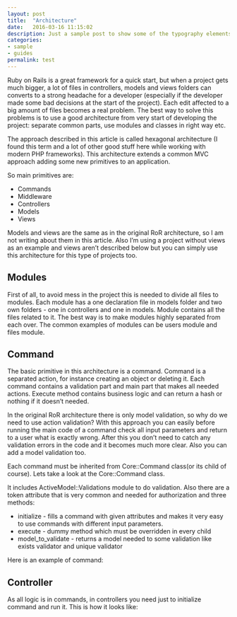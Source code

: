 ```yaml
---
layout: post
title:  "Architecture"
date:   2016-03-16 11:15:02
description: Just a sample post to show some of the typography elements supported from harmony theme.
categories:
- sample
- guides
permalink: test
---
```


Ruby on Rails is a great framework for a quick start, but when a project gets much bigger, a lot of files in controllers, models and views folders can converts to a strong headache for a developer (especially if the developer made some bad decisions at the start of the project). Each edit affected to a big amount of files becomes a real problem. The best way to solve this problems is to use a good architecture from very start of developing the project: separate common parts, use modules and classes in right way etc.

The approach described in this article is called hexagonal architecture (I found this term and a lot of other good stuff here while working with modern PHP frameworks). This architecture extends a common MVC approach adding some new primitives to an application.  

So main primitives are:
 - Commands
 - Middleware
 - Controllers
 - Models
 - Views
 
Models and views are the same as in the original RoR architecture, so I am not writing about them in this article. Also I’m using a project without views as an example and views aren’t described below but you can simply use this architecture for this type of projects too.

## Modules

First of all, to avoid mess in the project this is needed to divide all files to modules. Each module has a one declaration file in models folder and two own folders - one in controllers and one in models. Module contains all the files related to it. The best way is to make modules highly separated from each over. The common examples of modules can be users module and files module.

## Command

The basic primitive in this architecture is a command. Command is a separated action, for instance creating an object or deleting it. Each command contains a validation part and main part that makes all needed actions. Execute method contains business logic and can return a hash or nothing if it doesn’t needed.

In the original RoR architecture there is only model validation, so why do we need to use action validation? With this approach you can easily before running the main code of a command check all input parameters and return to a user what is exactly wrong. After this you don’t need to catch any validation errors in the code and it becomes much more clear. Also you can add a model validation too.  

Each command must be inherited from Core::Command class(or its child of course). Lets take a look at the Core::Command class.

It includes ActiveModel::Validations module to do validation. Also there are a token attribute that is very common and needed for authorization and three methods:
 - initialize - fills a command with given attributes and makes it very easy to use commands with different input parameters.
 - execute - dummy method which must be overridden in every child
 - model_to_validate - returns a model needed to some validation like exists validator and unique validator

Here is an example of command:

## Controller

As all logic is in commands, in controllers you need just to initialize command and run it. This is how it looks like:


